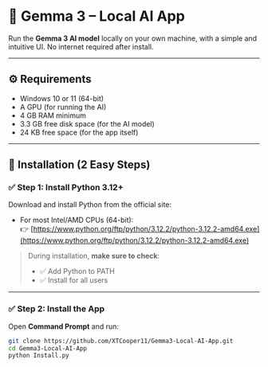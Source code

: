 # 🧠 Gemma 3 – Local AI App

Run the **Gemma 3 AI model** locally on your own machine, with a simple and intuitive UI. No internet required after install.

---

## ⚙️ Requirements

- Windows 10 or 11 (64-bit)
- A GPU (for running the AI)
- 4 GB RAM minimum
- 3.3 GB free disk space (for the AI model)
- 24 KB free space (for the app itself)

---

## 🚀 Installation (2 Easy Steps)

### ✅ Step 1: Install Python 3.12+

Download and install Python from the official site:  
- For most Intel/AMD CPUs (64-bit):  
  👉 [https://www.python.org/ftp/python/3.12.2/python-3.12.2-amd64.exe](https://www.python.org/ftp/python/3.12.2/python-3.12.2-amd64.exe)

> During installation, **make sure to check**:
> - ✅ Add Python to PATH  
> - ✅ Install for all users

---

### ✅ Step 2: Install the App

Open **Command Prompt** and run:

```bash
git clone https://github.com/XTCooper11/Gemma3-Local-AI-App.git
cd Gemma3-Local-AI-App
python Install.py
